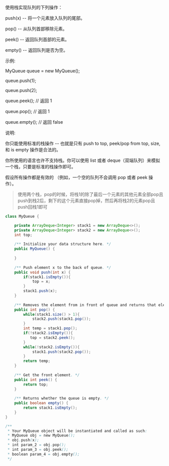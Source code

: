 使用栈实现队列的下列操作：

push(x) -- 将一个元素放入队列的尾部。

pop() -- 从队列首部移除元素。

peek() -- 返回队列首部的元素。

empty() -- 返回队列是否为空。

示例:

MyQueue queue = new MyQueue();

queue.push(1);

queue.push(2);

queue.peek();  // 返回 1

queue.pop();   // 返回 1

queue.empty(); // 返回 false

说明:

你只能使用标准的栈操作 -- 也就是只有 push to top, peek/pop from top, size, 和 is empty 操作是合法的。

你所使用的语言也许不支持栈。你可以使用 list 或者 deque（双端队列）来模拟一个栈，只要是标准的栈操作即可。

假设所有操作都是有效的 （例如，一个空的队列不会调用 pop 或者 peek 操作）。
>使用两个栈，pop的时候，将栈1的除了最后一个元素的其他元素全部pop且push到栈2后，剩下的这个元素直接pop掉，然后再将栈2的元素pop且push回栈1即可
```java
class MyQueue {

    private ArrayDeque<Integer> stack1 = new ArrayDeque<>();
    private ArrayDeque<Integer> stack2 = new ArrayDeque<>();
    int top;
    
    /** Initialize your data structure here. */
    public MyQueue() {
        
    }
    
    /** Push element x to the back of queue. */
    public void push(int x) {
        if(stack1.isEmpty()){
            top = x;
        }
        stack1.push(x);
    }
    
    /** Removes the element from in front of queue and returns that element. */
    public int pop() {
        while(stack1.size() > 1){
            stack2.push(stack1.pop());
        }
        int temp = stack1.pop();
        if(!stack2.isEmpty()){
           top = stack2.peek(); 
        }
        while(!stack2.isEmpty()){
            stack1.push(stack2.pop());
        }
        return temp;
    }
    
    /** Get the front element. */
    public int peek() {
        return top;
    }
    
    /** Returns whether the queue is empty. */
    public boolean empty() {
        return stack1.isEmpty();
    }
}

/**
 * Your MyQueue object will be instantiated and called as such:
 * MyQueue obj = new MyQueue();
 * obj.push(x);
 * int param_2 = obj.pop();
 * int param_3 = obj.peek();
 * boolean param_4 = obj.empty();
 */
```
